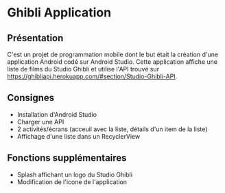 # Ghibli Application

## Présentation
C'est un projet de programmation mobile dont le but était la création d'une application Android codé sur Android Studio.
Cette application affiche une liste de films du Studio Ghibli et utilise l'API trouvé sur https://ghibliapi.herokuapp.com/#section/Studio-Ghibli-API.

## Consignes
- Installation d'Android Studio
- Charger une API
- 2 activités/écrans (acceuil avec la liste, détails d'un item de la liste)
- Affichage d'une liste dans un RecyclerView

## Fonctions supplémentaires
- Splash affichant un logo du Studio Ghibli
- Modification de l'icone de l'application




